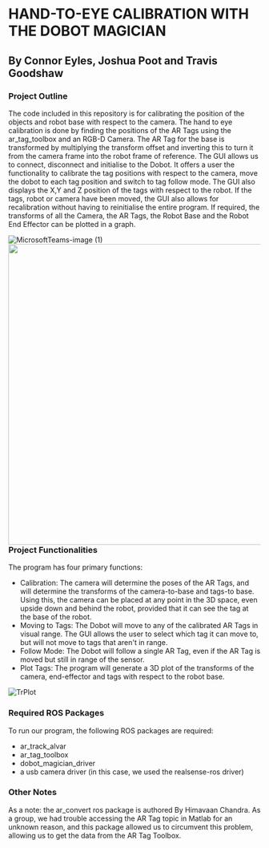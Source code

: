 # HAND-TO-EYE CALIBRATION WITH THE DOBOT MAGICIAN


## By Connor Eyles, Joshua Poot and Travis Goodshaw


### Project Outline
The code included in this repository is for calibrating the position of the objects and robot base with respect to the camera. 
The hand to eye calibration is done by finding the positions of the AR Tags using the ar_tag_toolbox and an RGB-D Camera.
The AR Tag for the base is transformed by multiplying the transform offset and inverting this to turn it from the camera frame into the robot frame of reference.
The GUI allows us to connect, disconnect and initialise to the Dobot. It offers a user the functionality to calibrate the tag positions with respect to the camera, move the dobot to each tag position and switch to tag follow mode. The GUI also displays the X,Y and Z position of the tags with respect to the robot. 
If the tags, robot or camera have been moved, the GUI also allows for recalibration without having to reinitialise the entire program.
If required, the transforms of all the Camera, the AR Tags, the Robot Base and the Robot End Effector can be plotted in a graph.

![MicrosoftTeams-image (1)](https://user-images.githubusercontent.com/68938187/118931416-52295d00-b98a-11eb-98e4-9195a2df6a9a.png)
<img align="left" width="600" src="https://user-images.githubusercontent.com/68938187/118931416-52295d00-b98a-11eb-98e4-9195a2df6a9a.png">

### Project Functionalities
The program has four primary functions:
- Calibration: The camera will determine the poses of the AR Tags, and will determine the transforms of the camera-to-base and tags-to base. Using this, the camera can be placed at any point in the 3D space, even upside down and behind the robot, provided that it can see the tag at the base of the robot.
- Moving to Tags: The Dobot will move to any of the calibrated AR Tags in visual range. The GUI allows the user to select which tag it can move to, but will not move to tags that aren't in range.
- Follow Mode: The Dobot will follow a single AR Tag, even if the AR Tag is moved but still in range of the sensor.
- Plot Tags: The program will generate a 3D plot of the transforms of the camera, end-effector and tags with respect to the robot base.

![TrPlot](https://user-images.githubusercontent.com/68938187/118932431-63269e00-b98b-11eb-942d-3183be67eb30.png)

### Required ROS Packages
To run our program, the following ROS packages are required:
- ar_track_alvar
- ar_tag_toolbox
- dobot_magician_driver
- a usb camera driver (in this case, we used the realsense-ros driver)

### Other Notes

As a note: the ar_convert ros package is authored By Himavaan Chandra. As a group, we had trouble accessing the AR Tag topic in Matlab for an unknown reason, and this package allowed us to circumvent this problem, allowing us to get the data from the AR Tag Toolbox.
